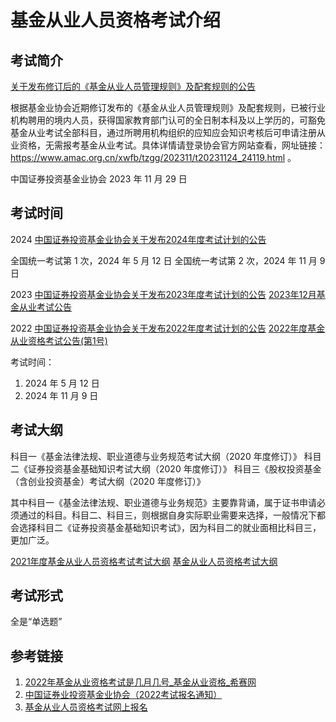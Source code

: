 # 基金从业人员资格考试介绍


## 考试简介

[关于发布修订后的《基金从业人员管理规则》及配套规则的公告](https://www.amac.org.cn/xwfb/tzgg/202311/t20231124_24119.html)

根据基金业协会近期修订发布的《基金从业人员管理规则》及配套规则，已被行业机构聘用的境内人员，获得国家教育部门认可的全日制本科及以上学历的，可豁免基金从业考试全部科目，通过所聘用机构组织的应知应会知识考核后可申请注册从业资格，无需报考基金从业考试。具体详情请登录协会官方网站查看，网址链接： https://www.amac.org.cn/xwfb/tzgg/202311/t20231124_24119.html 。

中国证券投资基金业协会
2023 年 11 月 29 日

## 考试时间

2024
[中国证券投资基金业协会关于发布2024年度考试计划的公告](https://www.amac.org.cn/xwfb/xhyw/202312/t20231225_25026.html)

全国统一考试第 1 次，2024 年 5 月 12 日
全国统一考试第 2 次，2024 年 11 月 9 日


2023
[中国证券投资基金业协会关于发布2023年度考试计划的公告](https://www.amac.org.cn/fwdt/wyb/rygl/djgrysjpjcs/kstz/202311/t20231127_24920.html)
[2023年12月基金从业考试公告](https://www.amac.org.cn/xwfb/xhyw/202311/t20231129_24906.html)

2022
[中国证券投资基金业协会关于发布2022年度考试计划的公告](https://www.amac.org.cn/businessservices_2025/cyrygl/cyks/ksdt/202201/t20220112_13284.html)
[2022年度基金从业资格考试公告(第1号)](https://www.amac.org.cn/xwfb/xhyw/202202/t20220218_15695.html)

考试时间：
1. 2024 年 5 月 12 日
2. 2024 年 11 月 9 日

## 考试大纲

科目一《基金法律法规、职业道德与业务规范考试大纲（2020 年度修订）》
科目二《证券投资基金基础知识考试大纲（2020 年度修订）》
科目三《股权投资基金（含创业投资基金）考试大纲（2020 年度修订）》

其中科目一《基金法律法规、职业道德与业务规范》主要靠背诵，属于证书申请必须通过的科目。科目二、科目三，则根据自身实际职业需要来选择，一般情况下都会选择科目二《证券投资基金基础知识考试》，因为科目二的就业面相比科目三，更加广泛。

[2021年度基金从业人员资格考试考试大纲](https://baoming.amac.org.cn/jjksreg/jjgg/NewsOutline2021.html)
[基金从业人员资格考试大纲](https://baoming.amac.org.cn/CZSB30-Site/#/defaultexamOutlineList)


## 考试形式

全是“单选题”

## 参考链接
1. [2022年基金从业资格考试是几月几号\_基金从业资格\_希赛网](https://www.educity.cn/jjcy/2331495.html)
2. [中国证券业投资基金业协会（2022考试报名通知）](https://www.amac.org.cn/businessservices_2025/cyrygl/cyks/ksdt/202201/t20220112_13284.html)
3. [基金从业人员资格考试网上报名](https://baoming.amac.org.cn/CZSB30-Site/#/default/login)